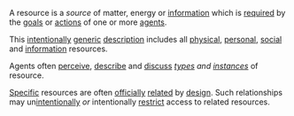 A resource is a *source* of matter, energy or [information](https://github.com/gcassel/Modular-Organization-Terminology/blob/master/terms/information.md) which is [required](https://github.com/gcassel/Modular-Organization-Terminology/blob/master/terms/require.md) by the [goals](https://github.com/gcassel/Modular-Organization-Terminology/blob/master/terms/goal.md) or [actions](https://github.com/gcassel/Modular-Organization-Terminology/blob/master/terms/action.md) of one or more [agents](https://github.com/gcassel/Modular-Organization-Terminology/blob/master/terms/agent.md).  

This [intentionally](https://github.com/gcassel/Modular-Organization-Terminology/blob/master/terms/intention.md) [generic](https://github.com/gcassel/Modular-Organization-Terminology/blob/master/terms/generic.md) [description](https://github.com/gcassel/Modular-Organization-Terminology/blob/master/terms/describe.md) includes all [physical](https://github.com/gcassel/Modular-Organization-Terminology/blob/master/terms/physical.md), [personal](https://github.com/gcassel/Modular-Organization-Terminology/blob/master/terms/personal.md), [social](https://github.com/gcassel/Modular-Organization-Terminology/blob/master/terms/social.md) and [information](https://github.com/gcassel/Modular-Organization-Terminology/blob/master/terms/information.md) resources.  

Agents often [perceive](https://github.com/gcassel/Modular-Organization-Terminology/blob/master/terms/perceive.md), [describe](https://github.com/gcassel/Modular-Organization-Terminology/blob/master/terms/describe.md) and [discuss](https://github.com/gcassel/Modular-Organization-Terminology/blob/master/terms/dialogue.md) *[types](https://github.com/gcassel/Modular-Organization-Terminology/blob/master/terms/type.md) and [instances](https://github.com/gcassel/Modular-Organization-Terminology/blob/master/terms/instance.md)* of resource.  

[Specific](https://github.com/gcassel/Modular-Organization-Terminology/blob/master/terms/specific.md) resources are often [officially](https://github.com/gcassel/Modular-Organization-Terminology/blob/master/terms/official.md) [related](https://github.com/gcassel/Modular-Organization-Terminology/blob/master/terms/relationship.md) by [design](https://github.com/gcassel/Modular-Organization-Terminology/blob/master/terms/design.md).  Such relationships may un[intentionally](https://github.com/gcassel/Modular-Organization-Terminology/blob/master/terms/intention.md) *or* intentionally [restrict](https://github.com/gcassel/Modular-Organization-Terminology/blob/master/terms/restriction.md) access to related resources.
